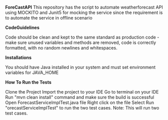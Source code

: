 **ForeCastAPI**
This repository has the script to automate weatherforecast API using MOCKITO and Junit5 for mocking the service since the requirement is to automate the service in offline scenario

**CodeGuidelines**

Code should be clean and kept to the same standard as production code - make sure unused variables and methods are removed, code is correctly formatted, with no random newlines and whitespaces.

**Installations**

You should have Java installed in your system and must set environment variables for JAVA_HOME

**How To Run the Tests**

Clone the Project
Import the project to your IDE
Go to terminal on your IDE
Run "mvn clean install" command and make sure the build is successful
Open ForecastServiceImplTest.java file
Right click on the file
Select Run "orecastServiceImplTest" to run the two test cases.
Note: This will run two test cases. 
